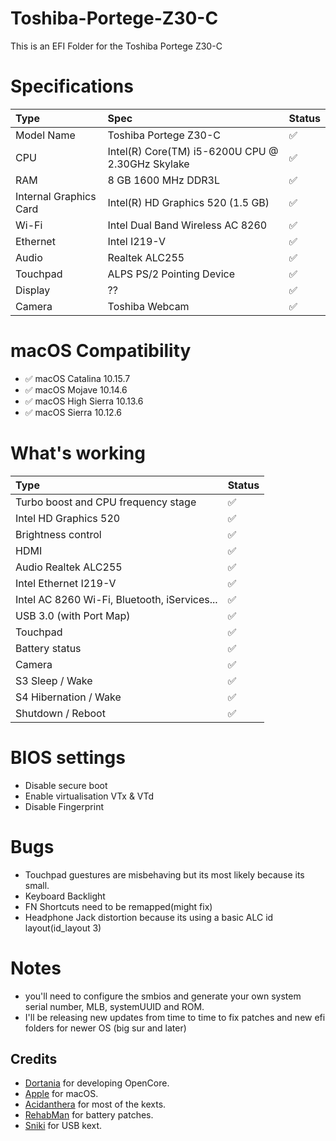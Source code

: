 # Toshiba-Portege-Z30-C
This is an EFI Folder for the Toshiba Portege Z30-C 
# Specifications
Type | Spec | Status
:---------|:---------|:----------
Model Name      | Toshiba Portege Z30-C | ✅
CPU              | Intel(R) Core(TM) i5-6200U CPU @ 2.30GHz Skylake | ✅
RAM           | 8 GB 1600 MHz DDR3L | ✅
Internal Graphics Card | Intel(R) HD Graphics 520 (1.5 GB) | ✅
Wi-Fi             | Intel Dual Band Wireless AC 8260 | ✅
Ethernet          | Intel I219-V | ✅
Audio       | Realtek ALC255 | ✅
Touchpad | ALPS PS/2 Pointing Device | ✅
Display | ?? | ✅
Camera | Toshiba Webcam | ✅
# macOS Compatibility 
- ✅ macOS Catalina 10.15.7
- ✅ macOS Mojave 10.14.6
- ✅ macOS High Sierra 10.13.6
- ✅ macOS Sierra 10.12.6
# What's working
Type | Status
:---------|:---------
Turbo boost and CPU frequency stage |  ✅  
Intel HD Graphics 520              |  ✅  
Brightness control                  |  ✅  
HDMI                                |  ✅  
Audio Realtek ALC255            |  ✅  
Intel Ethernet I219-V            |  ✅  
Intel AC 8260 Wi-Fi, Bluetooth, iServices...         |  ✅  
USB 3.0 (with Port Map)        |  ✅  
Touchpad   |  ✅  
Battery status   |  ✅  
Camera   |  ✅  
S3 Sleep / Wake   |  ✅  
S4 Hibernation / Wake   |  ✅  
Shutdown / Reboot   |  ✅   
# BIOS settings
- Disable secure boot
- Enable virtualisation VTx & VTd
- Disable Fingerprint 
# Bugs
- Touchpad guestures are misbehaving but its most likely because its small.
- Keyboard Backlight
- FN Shortcuts need to be remapped(might fix)
- Headphone Jack distortion because its using a basic ALC id layout(id_layout 3)
# Notes
- you'll need to configure the smbios and generate your own system serial number, MLB, systemUUID and ROM.
- I'll be releasing new updates from time to time to fix patches and new efi folders for newer OS (big sur and later)
## Credits
 - [Dortania](https://dortania.github.io) for developing OpenCore.
 - [Apple](https://www.apple.com) for macOS.
 - [Acidanthera](https://github.com/acidanthera) for most of the kexts.
 - [RehabMan](https://github.com/RehabMan) for battery patches.
 - [Sniki](https://github.com/Sniki) for USB kext.
